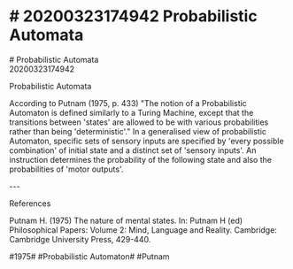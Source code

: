 # \# 20200323174942 Probabilistic Automata

\# Probabilistic Automata\
20200323174942

Probabilistic Automata

According to Putnam (1975, p. 433) "The notion of a Probabilistic Automaton is defined similarly to a Turing Machine, except that the transitions between \'states\' are allowed to be with various probabilities rather than being \'deterministic'." In a generalised view of probabilistic Automaton, specific sets of sensory inputs are specified by 'every possible combination' of initial state and a distinct set of 'sensory inputs'. An instruction determines the probability of the following state and also the probabilities of 'motor outputs'.

\-\--

References

Putnam H. (1975) The nature of mental states. In: Putnam H (ed) Philosophical Papers: Volume 2: Mind, Language and Reality. Cambridge: Cambridge University Press, 429-440.

\#1975\# \#Probabilistic Automaton\# \#Putnam
